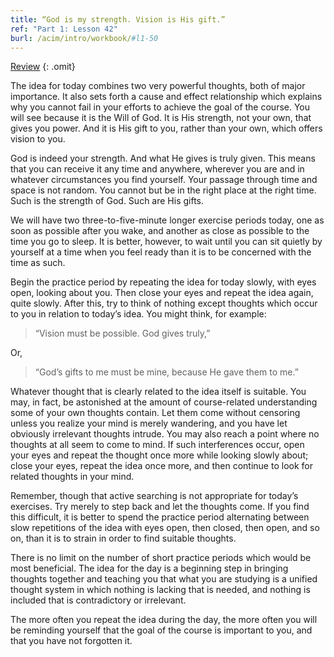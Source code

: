 ```yaml
---
title: “God is my strength. Vision is His gift.”
ref: "Part 1: Lesson 42"
burl: /acim/intro/workbook/#l1-50
---
```


<a class="hide-review" href="/acim/workbook/l059/#l042">Review</a>
{: .omit}

The idea for today combines two very powerful thoughts, both of major
importance. It also sets forth a cause and effect relationship which
explains why you cannot fail in your efforts to achieve the goal of the
course. You will see because it is the Will of God. It is His strength,
not your own, that gives you power. And it is His gift to you, rather
than your own, which offers vision to you.

God is indeed your strength. And what He gives is truly given. This
means that you can receive it any time and anywhere, wherever you are
and in whatever circumstances you find yourself. Your passage through
time and space is not random. You cannot but be in the right place at the
right time. Such is the strength of God. Such are His gifts.

We will have two three-to-five-minute longer exercise periods today, one
as soon as possible after you wake, and another as close as possible to
the time you go to sleep. It is better, however, to wait until you can
sit quietly by yourself at a time when you feel ready than it is to be
concerned with the time as such.

Begin the practice period by repeating the idea for today slowly, with
eyes open, looking about you. Then close your eyes and repeat the idea
again, quite slowly. After this, try to think of nothing except thoughts
which occur to you in relation to today’s idea. You might think, for
example:

> “Vision must be possible. God gives truly,”

Or,

> “God’s gifts to me must be mine, because He gave them to me.”

Whatever thought that is clearly related to the idea itself is suitable.
You may, in fact, be astonished at the amount of course-related
understanding some of your own thoughts contain. Let them come without
censoring unless you realize your mind is merely wandering, and you have
let obviously irrelevant thoughts intrude. You may also reach a point
where no thoughts at all seem to come to mind. If such interferences
occur, open your eyes and repeat the thought once more while looking
slowly about; close your eyes, repeat the idea once more, and then
continue to look for related thoughts in your mind.

Remember, though that active searching is not appropriate for today’s
exercises. Try merely to step back and let the thoughts come. If you
find this difficult, it is better to spend the practice period
alternating between slow repetitions of the idea with eyes open, then
closed, then open, and so on, than it is to strain in order to find
suitable thoughts.

There is no limit on the number of short practice periods which would be
most beneficial. The idea for the day is a beginning step in bringing
thoughts together and teaching you that what you are studying is a
unified thought system in which nothing is lacking that is needed, and
nothing is included that is contradictory or irrelevant.

The more often you repeat the idea during the day, the more often you
will be reminding yourself that the goal of the course is important to
you, and that you have not forgotten it.

